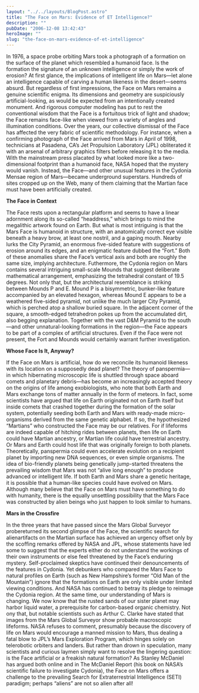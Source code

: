 ```yaml
---
layout: "../../layouts/BlogPost.astro"
title: "The Face on Mars: Evidence of ET Intelligence?"
description: ""
pubDate: "2006-12-08 13:42:43"
heroImage: ""
slug: "the-face-on-mars-evidence-of-et-intelligence"
---
```


In 1976, a space probe orbiting Mars took a photograph of a formation on the surface of the planet which resembled a humanoid face. Is the formation the signature of an unknown intelligence or simply the work of erosion?          At first glance, the implications of intelligent life on Mars—let alone an intelligence capable of carving a human likeness in the desert—seems absurd.
But regardless of first impressions, the Face on Mars remains a genuine scientific enigma. Its dimensions and geometry are suspiciously          artificial-looking, as would be expected from an intentionally created monument. And rigorous computer modeling has put to rest the conventional wisdom that the Face is a fortuitous trick of light and shadow; the Face          remains face-like when viewed from a variety of angles and illumination conditions.
Over the years, our collective dismissal of the Face has affected the very fabric of scientific methodology. For instance, when a confirming photograph of the Face arrived from Mars in April of 1998, technicians at Pasadena, CA’s Jet Propulsion Laboratory (JPL) obliterated it          with an arsenal of arbitrary graphics filters before releasing it to the media.
With the mainstream press placated by what looked more like a two-dimensional footprint than a humanoid face, NASA hoped that the          mystery would vanish. Instead, the Face—and other unusual features in the Cydonia Mensae region of Mars—became underground superstars.          Hundreds of sites cropped up on the Web, many of them claiming that the Martian face must have been artificially created.

**The Face in Context**

The Face rests upon a rectangular platform and seems to have a linear adornment along its so-called “headdress,” which brings to mind          the megalithic artwork found on Earth. But what is most intriguing is that the Mars Face is humanoid in structure, with an anatomically correct eye visible beneath a heavy brow, at least one nostril, and a gaping mouth.
Nearby lurks the City Pyramid, an enormous five-sided feature with suggestions of erosion around its edges, and an enigmatic feature dubbed the “Fort.” Both of these anomalies share the Face’s vertical axis and both are roughly the same size, implying architecture. Futhermore, the Cydonia region on Mars contains several intriguing small-scale Mounds that suggest deliberate mathematical arrangement, emphasizing the tetrahedral constant of 19.5 degrees.
Not only that, but the architectural resemblance is striking between Mounds P and E. Mound P is a bisymmetric, bunker-like feature          accompanied by an elevated hexagon, whereas Mound E appears to be a weathered five-sided pyramid, not unlike the much larger City Pyramid, which is perched atop a shallow buried square. In the adjacent corner of the square,          a smooth-edged tetrahedron pokes up from the accumulated dirt, also begging          explanation.
Together with the vast D&amp;M Pyramid to the south—and other unnatural-looking formations in the region—the Face appears to be part of a complex of artificial structures. Even if the Face were not present, the Fort and Mounds would certainly warrant further investigation.

**Whose Face Is It, Anyway?**

If the Face on Mars is artificial, how do we reconcile its humanoid likeness with its location on a supposedly dead planet?
The theory of panspermia—in which hibernating microscopic life is shuttled through space aboard comets and planetary debris—has          become an increasingly accepted theory on the origins of life among exobiologists,          who note that both Earth and Mars exchange tons of matter annually in the form of meteors.
In fact, some scientists have argued that life on Earth originated not on Earth itself but inside comets that crashed together during the formation of the solar system, potentially seeding both Earth and Mars with ready-made micro-organisms derived from the same genetic alphabet. If so, the hypothesized “Martians” who constructed the Face may be our relatives. For if lifeforms are indeed capable of hitching rides between planets, then life on Earth could have Martian ancestry, or Martian life could have terrestrial ancestry. Or Mars and Earth could host life that was originally foreign to both planets.
Theoretically, panspermia could even accelerate evolution on a recipient planet by importing new DNA sequences, or even simple organisms.          The idea of bio-friendly planets being genetically jump-started threatens the prevailing wisdom that Mars was not “alive long enough” to produce advanced or intelligent life. If both Earth and Mars share a genetic heritage, it is possible that a human-like species could have evolved on Mars.
Although many believe that the Face on Mars must have something to do with humanity, there is the equally unsettling possibility that the Mars Face was constructed by alien beings who just happen to look similar to humans.

**Mars in the Crossfire**

In the three years that have passed since the Mars Global Surveyor probereturned its second glimpse of the Face, the scientific search for alienartifacts on the Martian surface has achieved an urgency offset only by the scoffing remarks offered by NASA and JPL, whose statements have led some to suggest that the experts either do not understand the workings of their own instruments or else feel threatened by the Face’s enduring mystery.
Self-proclaimed skeptics have continued their denouncements of the features in Cydonia. Yet debunkers who compared the Mars Face to          natural profiles on Earth (such as New Hampshire’s former “Old Man of the Mountain”) ignore that the formations on Earth are only          visible under limited viewing conditions. And NASA has continued to betray its pledge to reimage the Cydonia region.
At the same time, our understanding of Mars is changing. We now know that the rusted sands of our sister planet may harbor liquid          water, a prerequisite for carbon-based organic chemistry. Not ony that, but notable scientists such as Arthur C. Clarke have stated that images          from the Mars Global Surveyor show probable macroscopic lifeforms.
NASA refuses to comment, presumably because the discovery of life on Mars would encourage a manned mission to Mars, thus dealing          a fatal blow to JPL’s Mars Exploration Program, which hinges solely on telerobotic orbiters and landers. But rather than drown in speculation,          many scientists and curious laymen simply want to resolve the lingering question: is the Face artificial or a freakish natural formation?
As Stanley McDaniel has argued both online and in The McDaniel Report (his book on NASA’s scientific failure to investigate Cydonia), the Face on Mars offers a challenge to the prevailing Search for Extraterrestrial          Intelligence (SETI) paradigm; perhaps “aliens” are not so alien after all!
